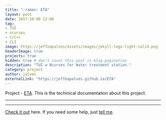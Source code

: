 ```yaml
---
title: ":ramen: ETA"
layout: post
date: 2017-10-08 12:00
tag:    
- TUI
- ncurses
- C/C++
- CLI
image: https://jeffeapalves/assets/images/jekyll-logo-light-solid.png
headerImage: true
projects: true
hidden: true # don't count this post in blog pagination
description: "TUI w Ncurses for Water treatment station."
category: project
author: jalves
externalLink: "https://jeffeapalves.github.io/ETA"
---
```


Project - [ETA](https://jeffeapalves.github.io/ETA/). This is the techinical documentation about this project.

---


---

[Check it out](http://jeffeapalves.github.io/ETA/) here.
If you need some help, just [tell me](http://github.com/jeffeapalves/ETA/issues).
